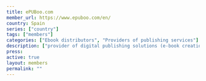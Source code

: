 ```yaml
---
title: ePUBoo.com
member_url: https://www.epuboo.com/en/
country: Spain
series: ["country"] 
tags: ["members"]
categories: ["Ebook distributors", "Providers of publishing services"]
description: ["provider of digital publishing solutions (e-book creation, global distribution, ONIX metadata generator, accessibility specialists)"]
press:
active: true
layout: members 
permalink: ""
---
```

